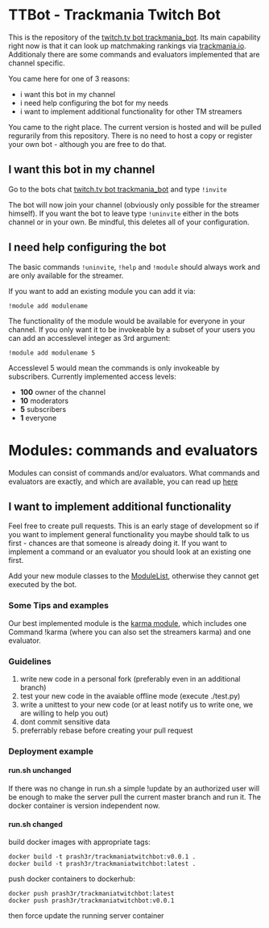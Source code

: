 # TTBot - Trackmania Twitch Bot
This is the repository of the [twitch.tv bot trackmania_bot](https://www.twitch.tv/trackmania_bot). Its main capability right now is that it can look up matchmaking rankings via [trackmania.io](https://trackmania.io/#/players). Additionaly there are some commands and evaluators implemented that are channel specific.

You came here for one of 3 reasons:
 - i want this bot in my channel
 - i need help configuring the bot for my needs
 - i want to implement additional functionality for other TM streamers

You came to the right place. The current version is hosted and will be pulled regurarily from this repository. There is no need to host a copy or register your own bot - although you are free to do that. 

## I want this bot in my channel
Go to the bots chat [twitch.tv bot trackmania_bot](https://www.twitch.tv/trackmania_bot) and type `!invite`

The bot will now join your channel (obviously only possible for the streamer himself). If you want the bot to leave type `!uninvite` either in the bots channel or in your own. Be mindful, this deletes all of your configuration.

## I need help configuring the bot
The basic commands `!uninvite`, `!help` and `!module` should always work and are only available for the streamer.

If you want to add an existing module you can add it via:

    !module add modulename

The functionality of the module would be available for everyone in your channel. If you only want it to be invokeable by a subset of your users you can add an accesslevel integer as 3rd argument:

    !module add modulename 5

Accesslevel 5 would mean the commands is only invokeable by subscribers.
Currently implemented access levels:

 - **100** owner of the channel
 - **10** moderators
 - **5** subscribers
 - **1** everyone

# Modules: commands and evaluators
Modules can consist of commands and/or evaluators. What commands and evaluators are exactly, and which are available, you can read up [here](https://github.com/Prash3r/TrackmaniaTwitchBot/tree/master/TTBot/module)

## I want to implement additional functionality
Feel free to create pull requests. This is an early stage of development so if you want to implement general functionality you maybe should talk to us first - chances are that someone is already doing it. If you want to implement a command or an evaluator you should look at an existing one first.

Add your new module classes to the [ModuleList](https://github.com/Prash3r/TrackmaniaTwitchBot/tree/master/TTBot/module/ModuleList.py), otherwise they cannot get executed by the bot.

### Some Tips and examples
Our best implemented module is the [karma module](https://github.com/Prash3r/TrackmaniaTwitchBot/tree/master/TTBot/module/karma), which includes one Command !karma (where you can also set the streamers karma) and one evaluator.

### Guidelines
 1. write new code in a personal fork (preferably even in an additional branch)
 2. test your new code in the avaiable offline mode (execute ./test.py)
 3. write a unittest to your new code (or at least notify us to write one, we are willing to help you out)
 4. dont commit sensitive data
 5. preferrably rebase before creating your pull request

### Deployment example
#### run.sh unchanged
If there was no change in run.sh a simple
    !update
by an authorized user will be enough to make the server pull the current master branch and run it. The docker container is version independent now.

#### run.sh changed
build docker images with appropriate tags:

    docker build -t prash3r/trackmaniatwitchbot:v0.0.1 .
    docker build -t prash3r/trackmaniatwitchbot:latest .

push docker containers to dockerhub:

    docker push prash3r/trackmaniatwitchbot:latest
	docker push prash3r/trackmaniatwitchbot:v0.0.1

then force update the running server container